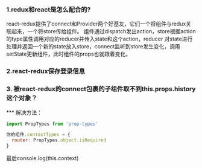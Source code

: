 ### 1.redux和react是怎么配合的?
react-redux提供了connect和Provider两个好基友，它们一个将组件与redux关联起来，一个将store传给组件。
组件通过dispatch发出action，store根据action的type属性调用对应的reducer并传入state和这个action，reducer
对state进行处理并返回一个新的state放入store，connect监听到store发生变化，调用setState更新组件，此时组件的props也就跟着变化。

### 2.react-redux保存登录信息

### 3. 被react-redux的connect包裹的子组件取不到this.props.history这个对象？
*** 解决方法：
```js
import PropTypes from 'prop-types'
```

```js
你的组件.contextTypes = {
  router: PropTypes.object.isRequired
}
```
最后console.log(this.context)
